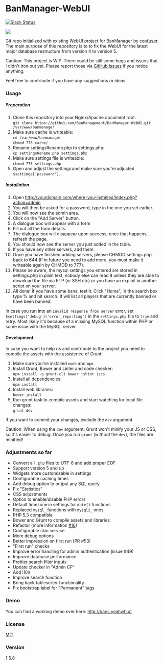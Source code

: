 BanManager-WebUI
================
[![Slack Status](https://banmanagement-slack.herokuapp.com/badge.svg)](https://banmanagement-slack.herokuapp.com/)

![](http://up.frd.mn/jaCRp.png)

Git repo initialized with existing WebUI project for BanManager by [confuser](https://github.com/confuser/Ban-Management). The main purpose of this repository is to to fix the WebUI for the latest major database restructure from version 4 to version 5.

Caution: This project is WIP. There could be still some bugs and issues that I didn't iron out yet. Please report those via [GitHub issues](https://github.com/BanManagement/BanManager-WebUI/issues) if you notice anything.

Feel free to contribute if you have any suggestions or ideas.

### Usage

##### Preperation

1. Clone this repository into your Nginx/Apache document root:  
  `git clone https://github.com/BanManagement/BanManager-WebUI.git /var/www/banmanager`
1. Make sure cache is writeable:  
  `cd /var/www/banmanager`  
  `chmod 775 cache/`  
1. Rename settingsRename.php to settings.php:  
  `cp settingsRename.php settings.php`
1. Make sure settings file is writeable:  
  `chmod 775 settings.php`
1. Open and adjust the settings and make sure you're adjusted `$settings['password']`.

##### Installation

1. Open http://yourdomain.com/where-you-installed/index.php?action=admin
1. You will then be asked for a password, type in the one you set earlier.
1. You will now see the admin area.
1. Click on the "Add Server" button.
1. A dialogue box will appear with a form.
1. Fill out all the form details.
1. The dialogue box will disappear upon success, once that happens, refresh the page.
1. You should now see the server you just added in the table.
1. If you have any other servers, add them.
1. Once you have finished adding servers, please CHMOD settings.php back to 644 (If in future you need to add more, you must make it writeable again by CHMOD to 777).
1. Please be aware, the mysql settings you entered are stored in settings.php in plain text, nobody else can read it unless they are able to download the file via FTP (or SSH etc) or you have an exploit in another script on your server.
1. All done! If you have some bans, test it. Click "Home", in the search box type % and hit search. It will list all players that are currently banned or have been banned.

In case you run into an `Invalid response from server` error, set `$settings['debug']['error_reporting']` in the `settings.php` file to `true` and retry. Most likely it's because of a missing MySQL function within PHP or some issue with the MySQL server.

#### Development

In case you want to help us and contribute to the project you need to compile the assets with the assistence of Grunt:

1. Make sure you've installed `node` and `npm`
1. Install Grunt, Bower and Linter and code checker:  
  `npm install -g grunt-cli bower jshint jscs`
1. Install all dependencies:  
  `npm install`
1. Install web libraries:  
  `bower install`
1. Run grunt task to compile assets and start watching for local file changes:  
  `grunt dev`

If you want to commit your changes, exclude the `dev` argument.

Caution: When using the `dev` argument, Grunt won't minify your JS or CSS, so it's easier to debug. Once you run `grunt` (without the `dev`), the files are minified!

### Adjustments so far

* Convert all `.php` files to UTF-8 and add proper EOF
* Support version 5 and up
* Widgets more customizable in settings
* Configurable caching times
* Add debug option to output any SQL query
* Fix "Statistics"
* CSS adjustments
* Option to enable/disable PHP errors
* Default timezone in settings for `date()` functions
* Replaced `mysql_` functions with `mysqli_` ones
* PHP 5.3 compatible
* Bower and Grunt to compile assets and libraries
* Refactor (more information [#16](https://github.com/BanManagement/BanManager-WebUI/issues/16))
* Configurable skin service
* More debug options
* Better impression on first run (PR #53)
* "First run" checks
* Improve error handling for admin authentication (issue #49)
* Improve database performance
* Prettier search filter inputs
* Update checker in "Admin CP"
* Add l10n
* Improve search function
* Bring back tablesorter functionality
* Fix bootstrap label for "Permanent" tags

### Demo

You can find a working demo over here: http://bans.yeahwh.at

### License

[MIT](LICENSE)

### Version

1.5.8
